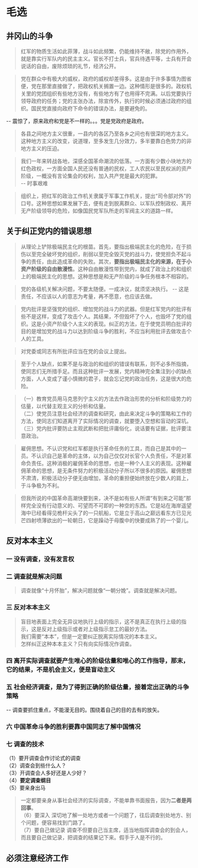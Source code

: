 # 毛选

## 井冈山的斗争

> 红军的物质生活如此菲薄，战斗如此频繁，仍能维持不敝，除党的作用外，就是靠实行军队内的民主主义。官长不打士兵，官兵待遇平等，士兵有开会说话的自由，废除烦琐的礼节，经济公开。  

> 党在群众中有极大的威权，政府的威权却差得多。这是由于许多事情为图省便，党在那里直接做了，把政权机关搁置一边。这种情形是很多的。政权机关里的党团组织有些地方没有，有些地方有了也用得不完满。以后党要执行领导政府的任务；党的主张办法，除宣传外，执行的时候必须通过政府的组织。国民党直接向政府下命令的错误办法，是要避免的。  

-- 震惊了，原来政府和党是不一样的。。。党是党政府是政府。

> 各县之间地方主义很重，一县内的各区乃至各乡之间也有很深的地方主义。这种地方主义的改变，说道理，至多发生几分效力，多半要靠白色势力的非地方主义的压迫。  

> 我们一年来转战各地，深感全国革命潮流的低落。一方面有少数小块地方的红色政权，一方面全国人民还没有普通的民权，工人农民以至民权派的资产阶级，一概没有言论集会的权利，加入共产党是最大的犯罪。  
-- 时事艰难

> 组织上，把红军的政治工作机关隶属于军事工作机关，提出“司令部对外”的口号。这种思想如果发展下去，便有走到脱离群众、以军队控制政权、离开无产阶级领导的危险，如像国民党军队所走的军阀主义的道路一样。  


## 关于纠正党内的错误思想

> 从理论上铲除极端民主化的根苗。首先，要指出极端民主化的危险，在于损伤以至完全破坏党的组织，削弱以至完全毁灭党的战斗力，使党担负不起斗争的责任，由此造成革命的失败。其次，**要指出极端民主化的来源，在于小资产阶级的自由散漫性**。这种自由散漫性带到党内，就成了政治上的和组织上的极端民主化的思想。这种思想是和无产阶级的斗争任务根本不相容的。  

> 党的各级机关解决问题，不要太随便。一成决议，就须坚决执行。  -- 这是责任，不应该以人的意志为考量，再不愿意，也应该去做。  

> 党内批评是坚强党的组织、增加党的战斗力的武器。但是红军党内的批评有些不是这样，变成了攻击个人。其结果，不但毁坏了个人，也毁坏了党的组织。这是小资产阶级个人主义的表现。纠正的方法，在于使党员明白批评的目的是增加党的战斗力以达到阶级斗争的胜利，不应当利用批评去做攻击个人的工具。  

> 对党委或同志有所批评应当在党的会议上提出。  

> 至于个人缺点，如果不是与政治的和组织的错误有联系，则不必多所指摘，使同志们无所措手足。而且这种批评一发展，党内精神完全集注到小的缺点方面，人人变成了谨小慎微的君子，就会忘记党的政治任务，这是很大的危险。  

> （一）教育党员用马克思列宁主义的方法去作政治形势的分析和阶级势力的估量，以代替主观主义的分析和估量。  
> （二）使党员注意社会经济的调查和研究，由此来决定斗争的策略和工作的方法，使同志们知道离开了实际情况的调查，就要堕入空想和盲动的深坑。  
> （三）党内批评要防止主观武断和把批评庸俗化，说话要有证据，批评要注意政治。  

> 雇佣思想。不认识党和红军都是执行革命任务的工具，而自己是其中的一员。不认识自己是革命的主体，以为自己仅仅对长官个人负责任，不是对革命负责任。这种消极的雇佣革命的思想，也是一种个人主义的表现。这种雇佣革命的思想，是无条件努力的积极活动分子所以不很多的原因。雇佣思想不肃清，积极活动分子便无由增加，革命的重担便始终放在少数人的肩上，于斗争极为不利。  

> 但我所说的中国革命高潮快要到来，决不是如有些人所谓“有到来之可能”那样完全没有行动意义的、可望而不可即的一种空的东西。它是站在海岸遥望海中已经看得见桅杆尖头了的一只航船，它是立于高山之巅远看东方已见光芒四射喷薄欲出的一轮朝日，它是躁动于母腹中的快要成熟了的一个婴儿。  

## 反对本本主义

### 一 没有调查，没有发言权

### 二 调查就是解决问题

> 调查就像“十月怀胎”，解决问题就像“一朝分娩”。调查就是解决问题。

### 三 反对本本主义

> 盲目地表面上完全无异议地执行上级的指示，这不是真正在执行上级的指示，这是反对上级指示或者对上级指示怠工的最妙方法。  
> 我们需要“本本”，但是一定要纠正脱离实际情况的本本主义。  
> 怎样纠正这种本本主义？只有向实际情况作调查。

### 四 离开实际调查就要产生唯心的阶级估量和唯心的工作指导，那末，它的结果，不是机会主义，便是盲动主义  

### 五 社会经济调查，是为了得到正确的阶级估量，接着定出正确的斗争策略  

-- 调查要抓住重点，不能漫无目的。围绕着自己的目的去有的放矢。

### 六 中国革命斗争的胜利要靠中国同志了解中国情况

### 七 调查的技术 

（1）要开调查会作讨论式的调查  
（2）调查会到些什么人？  
（3）开调查会人多好还是人少好？  
（4）**要定调查纲目**  
（5）要亲身出马  
> 一定都要亲身从事社会经济的实际调查，不能单靠书面报告，因为**二者是两回事**。  
（6）要深入
> 深切地了解一处地方或者一个问题了，往后调查别处地方、别个问题，便容易找到门路了。  
（7）要自己做记录
> 调查不但要自己当主席，适当地指挥调查会的到会人，而且要自己做记录，把调查的结果记下来。假手于人是不行的。  

## 必须注意经济工作


